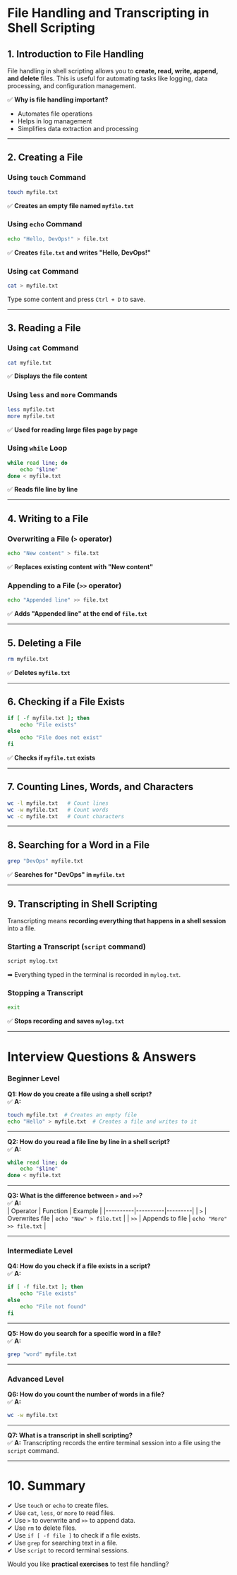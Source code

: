 # **File Handling and Transcripting in Shell Scripting**  

## **1. Introduction to File Handling**  
File handling in shell scripting allows you to **create, read, write, append, and delete** files. This is useful for automating tasks like logging, data processing, and configuration management.  

✅ **Why is file handling important?**  
- Automates file operations  
- Helps in log management  
- Simplifies data extraction and processing  

---

## **2. Creating a File**  

### **Using `touch` Command**  
```bash
touch myfile.txt
```
✅ **Creates an empty file named `myfile.txt`**  

### **Using `echo` Command**  
```bash
echo "Hello, DevOps!" > file.txt
```
✅ **Creates `file.txt` and writes "Hello, DevOps!"**  

### **Using `cat` Command**  
```bash
cat > myfile.txt
```
Type some content and press `Ctrl + D` to save.  

---

## **3. Reading a File**  

### **Using `cat` Command**  
```bash
cat myfile.txt
```
✅ **Displays the file content**  

### **Using `less` and `more` Commands**  
```bash
less myfile.txt
more myfile.txt
```
✅ **Used for reading large files page by page**  

### **Using `while` Loop**  
```bash
while read line; do
    echo "$line"
done < myfile.txt
```
✅ **Reads file line by line**  

---

## **4. Writing to a File**  

### **Overwriting a File (`>` operator)**  
```bash
echo "New content" > file.txt
```
✅ **Replaces existing content with "New content"**  

### **Appending to a File (`>>` operator)**  
```bash
echo "Appended line" >> file.txt
```
✅ **Adds "Appended line" at the end of `file.txt`**  

---

## **5. Deleting a File**  
```bash
rm myfile.txt
```
✅ **Deletes `myfile.txt`**  

---

## **6. Checking if a File Exists**  
```bash
if [ -f myfile.txt ]; then
    echo "File exists"
else
    echo "File does not exist"
fi
```
✅ **Checks if `myfile.txt` exists**  

---

## **7. Counting Lines, Words, and Characters**  
```bash
wc -l myfile.txt   # Count lines  
wc -w myfile.txt   # Count words  
wc -c myfile.txt   # Count characters  
```

---

## **8. Searching for a Word in a File**  

```bash
grep "DevOps" myfile.txt
```
✅ **Searches for "DevOps" in `myfile.txt`**  

---

## **9. Transcripting in Shell Scripting**  
Transcripting means **recording everything that happens in a shell session** into a file.  

### **Starting a Transcript (`script` command)**  
```bash
script mylog.txt
```
➡ Everything typed in the terminal is recorded in `mylog.txt`.  

### **Stopping a Transcript**  
```bash
exit
```
✅ **Stops recording and saves `mylog.txt`**  

---

# **Interview Questions & Answers**  

### **Beginner Level**  

**Q1: How do you create a file using a shell script?**  
✅ **A:**  
```bash
touch myfile.txt  # Creates an empty file
echo "Hello" > myfile.txt  # Creates a file and writes to it
```

---

**Q2: How do you read a file line by line in a shell script?**  
✅ **A:**  
```bash
while read line; do
    echo "$line"
done < myfile.txt
```

---

**Q3: What is the difference between `>` and `>>`?**  
✅ **A:**  
| Operator | Function | Example |
|----------|----------|---------|
| `>` | Overwrites file | `echo "New" > file.txt` |
| `>>` | Appends to file | `echo "More" >> file.txt` |

---

### **Intermediate Level**  

**Q4: How do you check if a file exists in a script?**  
✅ **A:**  
```bash
if [ -f file.txt ]; then
    echo "File exists"
else
    echo "File not found"
fi
```

---

**Q5: How do you search for a specific word in a file?**  
✅ **A:**  
```bash
grep "word" myfile.txt
```

---

### **Advanced Level**  

**Q6: How do you count the number of words in a file?**  
✅ **A:**  
```bash
wc -w myfile.txt
```

---

**Q7: What is a transcript in shell scripting?**  
✅ **A:** Transcripting records the entire terminal session into a file using the `script` command.

---

# **10. Summary**  
✔ Use `touch` or `echo` to create files.  
✔ Use `cat`, `less`, or `more` to read files.  
✔ Use `>` to overwrite and `>>` to append data.  
✔ Use `rm` to delete files.  
✔ Use `if [ -f file ]` to check if a file exists.  
✔ Use `grep` for searching text in a file.  
✔ Use `script` to record terminal sessions.  

Would you like **practical exercises** to test file handling?